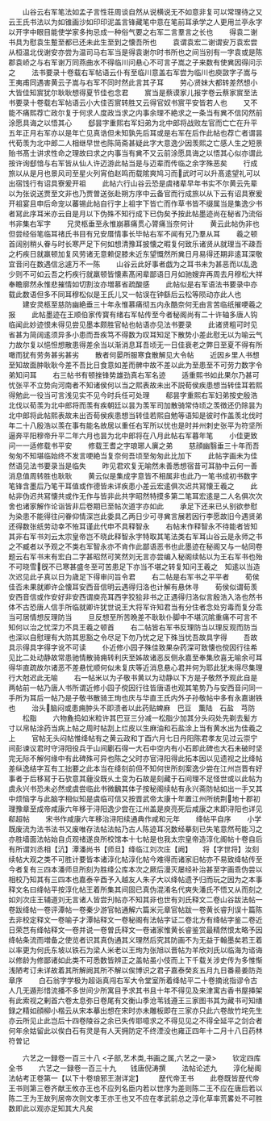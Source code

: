 <!-- { "loadSidebar": true } -->
　　山谷云右军笔法如孟子言性荘周谈自然从说横说无不如意非复可以常理待之又云王氏书法以为如锥画沙如印印泥盖言锋藏笔中意在笔前耳承学之人更用兰亭永字以开字中眼目能使学家多拘忌成一种俗气要之右军二言羣言之长也
　　得袁二谢书具为慰袁生蹔至都已还未此生至到之懐吾所也
　　袁谓袁宏二谢谓安万袁宏尝从桓温北伐谢安亦尝为温司马右军当是得袁谢尔时书所也之间当别有一字袁或是陈郡袁峤之与右军谢万同燕曲水不得临川问悬心不可言子嵩之子来数有使兾因得问示之
　　法书要录十卷载右军帖语云仆有至临川意盖右军尝为临川也庾敳字子嵩与王夷甫同遇害黄云子嵩与右军不同时然此言其子耳
　　劳心贤妹大都转差然想小大皆佳知賔犹尔耿耿想得夏节佳也念君
　　賔当是蔡谟家儿报字卷云蔡家賔至法书要录十卷载右军帖语云小大佳否賔转胜又云得官奴书賔平安皆若人也
　　又不能不痛熙荐亡政尔复于何求人度政当求之内事余理不絶求之一条当有兾不信冈然前涂愿具诲之以悟其心
　　郄昙字重熙右军妇弟为北中郎将战败左官而亡亡在升平五年正月右军亦以是年亡见真诰但未知孰先后耳或是右军在后作此帖也荐亡者谓昙代荀羡为北中郎二人相继早世也陈简斋甚疑此字大意逸少因羡熙之亡感人生之短景贻书髙士讲求性命之理故曰求之内事当有兾不又云前涂愿具诲之以悟其心似亦谓此按许询郄愔与右军皆从仙人许迈游此帖当是与迈辈而传临之余字殊恶矣
　　行成旅以从是月也景风司至星火列宵伯赵鸣而载隂爽鸠习而武时可以升髙逺望礼可以出宿饯行有诏具寮爰开祖
　　此帖六行山谷云恐是虞禇辈早年书实不尔黄云先辈以为张说送贾至文非也乃贾曽送张赴朔方序中云备官而行成旅以从下云有诏具寮爰开祖宴且申后命宠以蕃锡此帖自行字上祖字下皆亡而作草书皆不缀属当是集逸少书者冩此序耳米亦云自是月以下伪殊不知行成下已伪矣予按此帖墨迹尚在秘省乃流俗书非集右军字
　　兄灵柩垂至永惟崩慕痛贯心膂痛当奈何计
　　黄云此帖伪非也但尝经俗笔临耳禇氏书目有兄安厝情事长毕帖右军不闻有兄乃羣从耳
　　羲之顿首阔别稍乆眷与时长寒严足下何如想清豫耳披懐之暇复何致乐诸贤从就理当不疎吾之朽疾日就羸顿加复风劳诸无意赖促膝未近东望慨然所兾日月易得还期非逺耳深敬宜音问在数遇信忩遽万不一陈
　　山谷云此好事者戯为之耳书未为甚恶而以乱逸少则不可如云吾之朽疾行就羸顿皆懐素髙闲辈鄙语日月如驰嫂弃再周去月穆松大祥奉瞻廓然永惟悲摧情如切割汝亦増慕省疏酸感
　　此帖似是右军语法书要录中亦载此数语但多不同耳穆松似是王氏儿又一帖误在钟繇后云松等陨动亦此人也
　　建安灵柩至慈防幽絶垂三十年永惟慕痛彻五内永酷奈何无由言苦临纸摧哽羲之报
　　此帖墨迹在王顺伯家传寳有绪右军帖传至今者秘阁尚有二十许轴多唐人钩临闻此妙迹恨未得见尝见墨本颇胜官帖也帖语亦见法书要录
　　此诸贤粗可时见省甚为简阔逺须异多小患而吾疾笃不得数为叹耳知足下散势小差此慰无以为喻云气力故尔复以悒怛想散患得差余当以渐消息耳吾顷无一日佳衰老之弊日至夏不得有所噉而犹有劳务甚劣甚劣
　　散者何晏所服寒食散解见大令帖
　　近因乡里人书想至知故面肿耿耿今差不吾比日食意如差而髀中故不差以此为至患至不可劳力数字令弟知问耳
　　右三帖书有顿挫锋势雄劲真右军名迹
　　适重熙书如此果尔乃甚可忧张平不立势向河南者不知诸侯何以当之熙表故未出不説荀侯疾患想当转佳耳若熙得勉此一役当可言浅见实不见今时兵任可处理
　　郗昙字重熙右军妇弟按史殷浩北伐以荀羡为北中郎将而羡有疾朝廷以昙为羡军司加散骑常侍顷之羡徴还仍除昙为北中郎将此帖熙表故未出否荀侯疾患想当转佳若熙自勉等语知是彼时作盖羡北伐时年二十八殷浩以羡在事有能名故居以重任右军所以忧也是时并州刺史张平为符坚所逼奔平阳穆帝升平二年六月也昙为北中郎将在八月此帖右军暮年笔
　　小佳更致问一一适修载书平安
　　修载王耆之字琅琊人廙之弟
　　慈顔幽翳垂三十年而吾匆匆不知堪临始终不发言哽絶当复奈何吾顷至匆匆此比加下
　　此帖字画未为佳然语见法书要录当是临失
　　昨见君欢复无喻然未善悉想宿昔可耳胁中云何一善消息值周转胜也耿耿
　　黄云似是集成字意皆不相属非也此乃一笔书成初书数字笔锋含墨后乃笔干耳值或作德皆未详疾患小差云宏逺俱次迟共冩懐王羲之
　　此帖非伪迟共冩懐共或作无作与皆非此共字昭然特摸多第二笔耳宏逺是二人名俱次次舍也诸家解作论诣皆非后卷期已至帖次道字亦如此
　　承足下还来已乆别欲参慰为染患不能得往问眷仰情深岂此委具乙两日少可寻兾言展若因行李愿故旧今遇贤弟还得数张纸劳动幸不恠耳谨此代申不具释智永
　　右帖末作释智永不待能者皆知其非右军书刘云太宗皇帝岂不晓此释智永字特取其笔法类右军耳山谷云是永师之书之不臧者以予观之不类右军智永亦不肯作此鄙语恶书也此墨迹在秘阁又与一帖同卷题云右军书末有宏白二字甚昭然可笑然刘无言亦尝编入秘阁续帖以为王右军书也殆不可晓雪旣不已寒甚盛冬至可苦患足下亦当不堪之转复知问王羲之　知逺以当造次迟见此子真以日为歳足下得审问旨令君
　　右二帖是右军书之平平者
　　荀侯佳否未果就卿许企懐耳安西音信明云遇得归洛也计解有悬休寻
　　荀侯似谓荀羡安西音信或作安好非安西谓庾亮耳西字狡狯非书之正遇得归洛似言殷浩入洛也然书体不古恐唐人信手所临就卿许犹世说王大将军许知君当有分住者念处穷毒而复分乖当可居情想反理防当
　　旦反想至所苦晩差不耿耿仆脚中不堪沉隂重痛不可言不知何以治之忧深力不具王羲之顿首
　　右二帖皆右军书反理防当以理反观而防当也深以自慰理有大防其思豁之令尽足下勿乃忧之足下殊当忧吾故具字得
　　吾故具示得具字得字讹不可读
　　仆近修小园子殊佳致果杂药深可致懐也傥因行往希见比二处动静故常患驰情散骑痈转利庆至姊故诸恶反侧永嘉至奉集欣喜无喻余可耳得华直疏故尔诸恶不差悬忧顺何似未复庆等近消息悬心君并何为耶此犹未得尽集理行大尅迟此无喻
　　右一帖米以为子敬书黄以为动静以下方是子敬然予观此自是两帖前一帖乃唐人书所谓近修小园子傥因行往皆唐语也观其笔势乃与安西音问同一手所为耳后一帖乃是子敬书散骑王珣也庆与华直王氏内外子孙敬帖中多有永嘉谢铁也
　　治头脑闷或患痈肿头不即溃者以此药贴蜱麻　巴豆　薫陆　石盐　芎防
　　松脂
　　六物麁捣如米粒许其巴豆三分减一松脂少加其分头闷处先剃去髪方寸以帛帖涂药当病上帖之周时帖刮上烂皮以生麻油和石盐涂上当有黄水出为佳羲之上
　　官帖无头闷帖惟绛帖有之黄云政和丁酉六月七日丹阳陈君孝友见过云崇宁间彭谏议君时守浔阳役兵于山间劚石得一大石中空内有小石即此碑也大石未破时坚完无际不解何缘中有此碑殊可异也陈之父时亦官浔阳得此拓本因以见遗视之比绛帖差纵逸结字互有工拙要之此本当在绛刻前但不知何世所刻案逸少尝在江州岂晋有好事者于后移冩于石欤意其薶没既乆土变为石故是刻藏于石间理不足怪世或以此帖为虞永兴书恐未必然或虞尝临此书微飜其体子按秘阁续帖有永兴斋防帖如出一手又其中烦恼字与此脑字相似知是虞临可信又按晋武帝太康十年置江州所统荆地十郡初理豫章至成帝咸康六年移于浔阳逸少尝在江州盖是庾亮死后咸康之末即浔阳也详见郗超帖
　　宋书作咸康六年移治浔阳续通典作咸和元年
　　绛帖平自序
　　小学既废流为法书法书又废唯存法帖法帖乃古人陈迹耳况数经摹刻已失笔意然苟能习之亦胜墙面法帖始自贞观禇遂良所校馆本十七帖是也我太宗皇帝造淳化阁帖十卷自后有所谓刘丞相【沆】潭潘尚书【师旦】绛临江刘次庄【阙】　　将【字世将】汝刻续帖大观之类不可胜计要皆本诸淳化帖淳化帖今难得而诸家旧帖亦不易致绛帖传至今者复有三四本潘师旦所刻为胜绛公库本次之厥后漫灭屡经补治甚至字画乖伪尝以相校乃知其有三四本也嘉泰辛酉予入越友人朱子大以绛帖遗予归而玩之因为之本事释文名曰绛帖平按淳化帖王着所集其间固已真伪混淆名代爽失潘氏不悟又从而刻之如刘次庄王辅道刘无言诸人皆尝刋帖亦不知其非也世有刘氏释文二卷山谷跋法帖一卷跋绛帖一卷评潭帖一卷秦少游官帖通解六篇米元章官帖跋一卷黄长睿刋误十篇陈去非校定释文一卷喻子才潭帖释文一卷秘阁有法帖字证二卷北方有绛帖字鉴二卷近日荣芑有绛帖释文一卷并说一卷曽氏释文一卷诸家惟黄长睿鉴赏最精然恨太略予因绛帖条流而増备之使览者识其真伪通其义理然后究其防画不为无益于翰墨矣若王着以率更为何氏东坡以铁石为梁人米老以王珣为张旭以晋帖为羊欣刘氏以临海为谘诲以修龄为修鄙诸如此类不可悉数皆辨正之盖帖虽小伎而上下千载关涉史传为多惟惭浅陋考订未详故着其所解阙其所不解以俟博识之君子嘉泰癸亥五月九日番昜姜防尧章序
　　白石翁字学极为超诣真闯右军大令堂室所着绛帖平二十卷摘讹指谬令古人几无遁形惜流播不多世间少所寓目予求其书且十年不得见及来津寓古香书屋挿架有此索视之剰首六卷太息弥日卷尾有文衡山季沧苇钱遵王三家图书其为藏书可知缮録之精如顔柳小楷云从宋本摹出想在宋时亦未雕板即在三家亦只此六卷故竹垞先生亦云所见止此岂后十四卷陵谷之余已失传耶噫求之不得见见之不得全延平之剑合者何年余姑留此以俟白石有灵是有人天拥防定不终湮没也雍正四年十二月十八日药林符曽记



　　六艺之一録卷一百三十八
<子部,艺术类,书画之属,六艺之一录>
　　钦定四库全书
　　六艺之一録卷一百三十九　　钱唐倪涛撰
　　法帖论述九
　　淳化秘阁法帖考正卷第一【以下十卷琅邪王澍详定】
　　歴代帝王书
　　此卷既皆歴代帝王书则第三卷齐献王攸亦王也不应列名臣内若以世序为差则陈二王不应在唐后若以陈二王为王故列居帝次则文孝王亦王也又不应在孝武前总之淳化草率荒畧处不可胜数即此以观亦足知其大凡矣
